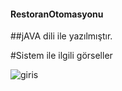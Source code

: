 #### RestoranOtomasyonu
##jAVA dili ile yazılmıştır.

#Sistem ile ilgili görseller   

![giris](https://user-images.githubusercontent.com/45077934/59160224-55e4b180-8adc-11e9-813d-dbdaf89e810f.PNG)


